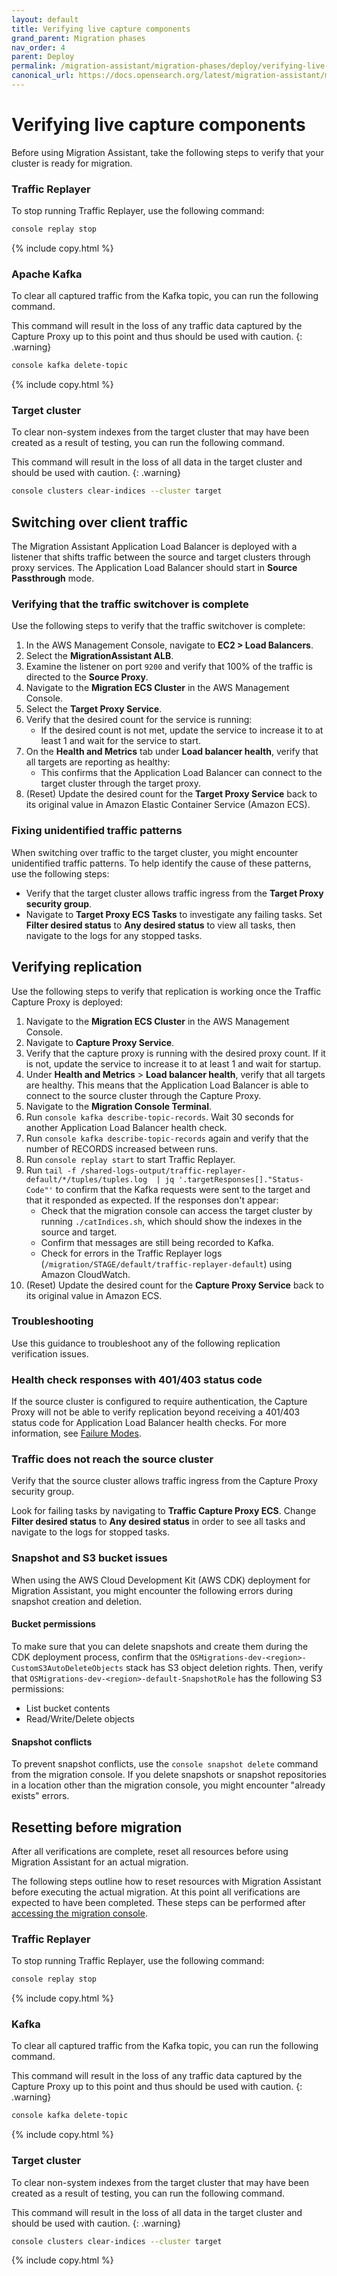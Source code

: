 ```yaml
---
layout: default
title: Verifying live capture components
grand_parent: Migration phases
nav_order: 4
parent: Deploy
permalink: /migration-assistant/migration-phases/deploy/verifying-live-capture-components/
canonical_url: https://docs.opensearch.org/latest/migration-assistant/migration-phases/deploy/verifying-live-capture-components/
---
```


# Verifying live capture components

Before using Migration Assistant, take the following steps to verify that your cluster is ready for migration.

### Traffic Replayer

To stop running Traffic Replayer, use the following command:

```bash
console replay stop
```
{% include copy.html %}

### Apache Kafka 

To clear all captured traffic from the Kafka topic, you can run the following command. 

This command will result in the loss of any traffic data captured by the Capture Proxy up to this point and thus should be used with caution.
{: .warning}

```bash
console kafka delete-topic
```
{% include copy.html %}

### Target cluster 

To clear non-system indexes from the target cluster that may have been created as a result of testing, you can run the following command.

This command will result in the loss of all data in the target cluster and should be used with caution.
{: .warning}

```bash
console clusters clear-indices --cluster target
```

## Switching over client traffic

The Migration Assistant Application Load Balancer is deployed with a listener that shifts traffic between the source and target clusters through proxy services. The Application Load Balancer should start in **Source Passthrough** mode.

### Verifying that the traffic switchover is complete

Use the following steps to verify that the traffic switchover is complete:

1. In the AWS Management Console, navigate to **EC2 > Load Balancers**.
2. Select the **MigrationAssistant ALB**.
3. Examine the listener on port `9200` and verify that 100% of the traffic is directed to the **Source Proxy**.
4. Navigate to the **Migration ECS Cluster** in the AWS Management Console.
5. Select the **Target Proxy Service**.
6. Verify that the desired count for the service is running:
   * If the desired count is not met, update the service to increase it to at least 1 and wait for the service to start.
7. On the **Health and Metrics** tab under **Load balancer health**, verify that all targets are reporting as healthy:
   * This confirms that the Application Load Balancer can connect to the target cluster through the target proxy.
8. (Reset) Update the desired count for the **Target Proxy Service** back to its original value in Amazon Elastic Container Service (Amazon ECS).

### Fixing unidentified traffic patterns

When switching over traffic to the target cluster, you might encounter unidentified traffic patterns. To help identify the cause of these patterns, use the following steps:
* Verify that the target cluster allows traffic ingress from the **Target Proxy security group**.
* Navigate to **Target Proxy ECS Tasks** to investigate any failing tasks.
Set **Filter desired status** to **Any desired status** to view all tasks, then navigate to the logs for any stopped tasks.


## Verifying replication

Use the following steps to verify that replication is working once the Traffic Capture Proxy is deployed:


1. Navigate to the **Migration ECS Cluster** in the AWS Management Console.
2. Navigate to **Capture Proxy Service**.
3. Verify that the capture proxy is running with the desired proxy count. If it is not, update the service to increase it to at least 1 and wait for startup.
4. Under **Health and Metrics** > **Load balancer health**, verify that all targets are healthy. This means that the Application Load Balancer is able to connect to the source cluster through the Capture Proxy.
5. Navigate to the **Migration Console Terminal**.
6. Run `console kafka describe-topic-records`. Wait 30 seconds for another Application Load Balancer health check.
7. Run `console kafka describe-topic-records` again and verify that the number of RECORDS increased between runs.
8. Run `console replay start` to start Traffic Replayer.
9.  Run `tail -f /shared-logs-output/traffic-replayer-default/*/tuples/tuples.log  | jq '.targetResponses[]."Status-Code"'` to confirm that the Kafka requests were sent to the target and that it responded as expected. If the responses don't appear:
    * Check that the migration console can access the target cluster by running `./catIndices.sh`, which should show the indexes in the source and target.
    * Confirm that messages are still being recorded to Kafka.
    * Check for errors in the Traffic Replayer logs (`/migration/STAGE/default/traffic-replayer-default`) using Amazon CloudWatch.
10. (Reset) Update the desired count for the **Capture Proxy Service** back to its original value in Amazon ECS.

### Troubleshooting

Use this guidance to troubleshoot any of the following replication verification issues.

### Health check responses with 401/403 status code

If the source cluster is configured to require authentication, the Capture Proxy will not be able to verify replication beyond receiving a 401/403 status code for Application Load Balancer health checks. For more information, see [Failure Modes](https://github.com/opensearch-project/opensearch-migrations/blob/main/TrafficCapture/trafficCaptureProxyServer/README.md#failure-modes).

### Traffic does not reach the source cluster 

Verify that the source cluster allows traffic ingress from the Capture Proxy security group.

Look for failing tasks by navigating to **Traffic Capture Proxy ECS**. Change **Filter desired status** to **Any desired status** in order to see all tasks and navigate to the logs for stopped tasks.

### Snapshot and S3 bucket issues

When using the AWS Cloud Development Kit (AWS CDK) deployment for Migration Assistant, you might encounter the following errors during snapshot creation and deletion.

#### Bucket permissions

To make sure that you can delete snapshots and create them during the CDK deployment process, confirm that the `OSMigrations-dev-<region>-CustomS3AutoDeleteObjects` stack has S3 object deletion rights. Then, verify that `OSMigrations-dev-<region>-default-SnapshotRole` has the following S3 permissions:  

  - List bucket contents  
  - Read/Write/Delete objects

#### Snapshot conflicts

To prevent snapshot conflicts, use the `console snapshot delete` command from the migration console. If you delete snapshots or snapshot repositories in a location other than the migration console, you might encounter "already exists" errors.

## Resetting before migration

After all verifications are complete, reset all resources before using Migration Assistant for an actual migration. 

The following steps outline how to reset resources with Migration Assistant before executing the actual migration. At this point all verifications are expected to have been completed. These steps can be performed after [accessing the migration console]({{site.url}}{{site.baseurl}}/migration-assistant/migration-console/accessing-the-migration-console/).

### Traffic Replayer

To stop running Traffic Replayer, use the following command:

```bash
console replay stop
```
{% include copy.html %}

### Kafka 

To clear all captured traffic from the Kafka topic, you can run the following command. 

This command will result in the loss of any traffic data captured by the Capture Proxy up to this point and thus should be used with caution.
{: .warning}

```bash
console kafka delete-topic
```
{% include copy.html %}

### Target cluster 

To clear non-system indexes from the target cluster that may have been created as a result of testing, you can run the following command. 

This command will result in the loss of all data in the target cluster and should be used with caution.
{: .warning}

```bash
console clusters clear-indices --cluster target
```
{% include copy.html %}
